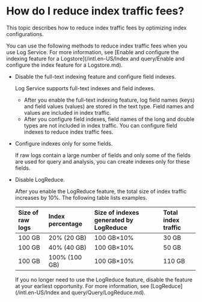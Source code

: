 # How do I reduce index traffic fees?

This topic describes how to reduce index traffic fees by optimizing index configurations.

You can use the following methods to reduce index traffic fees when you use Log Service. For more information, see [Enable and configure the indexing feature for a Logstore](/intl.en-US/Index and query/Enable and configure the index feature for a Logstore.md).

-   Disable the full-text indexing feature and configure field indexes.

    Log Service supports full-text indexes and field indexes.

    -   After you enable the full-text indexing feature, log field names \(keys\) and field values \(values\) are stored in the text type. Field names and values are included in index traffic.
    -   After you configure field indexes, field names of the long and double types are not included in index traffic. You can configure field indexes to reduce index traffic fees.
-   Configure indexes only for some fields.

    If raw logs contain a large number of fields and only some of the fields are used for query and analysis, you can create indexes only for these fields.

-   Disable LogReduce.

    After you enable the LogReduce feature, the total size of index traffic increases by 10%. The following table lists examples.

    |Size of raw logs|Index percentage|Size of indexes generated by LogReduce|Total index traffic|
    |:---------------|:---------------|:-------------------------------------|:------------------|
    |100 GB|20% \(20 GB\)|100 GB×10%|30 GB|
    |100 GB|40% \(40 GB\)|100 GB×10%|50 GB|
    |100 GB|100% \(100 GB\)|100 GB×10%|110 GB|

    If you no longer need to use the LogReduce feature, disable the feature at your earliest opportunity. For more information, see [LogReduce](/intl.en-US/Index and query/Query/LogReduce.md).


